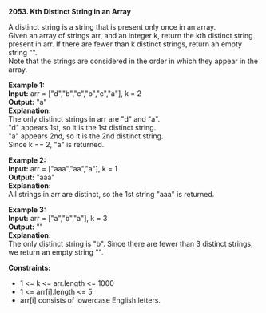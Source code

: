 **2053. Kth Distinct String in an Array**

A distinct string is a string that is present only once in an array.  
Given an array of strings arr, and an integer k, return the kth distinct string present in arr. If there are fewer than k distinct strings, return an empty string "".  
Note that the strings are considered in the order in which they appear in the array.  

**Example 1:**  
**Input:** arr = ["d","b","c","b","c","a"], k = 2  
**Output:** "a"  
**Explanation:**  
The only distinct strings in arr are "d" and "a".  
"d" appears 1st, so it is the 1st distinct string.  
"a" appears 2nd, so it is the 2nd distinct string.  
Since k == 2, "a" is returned.  

**Example 2:**  
**Input:** arr = ["aaa","aa","a"], k = 1  
**Output:** "aaa"  
**Explanation:**  
All strings in arr are distinct, so the 1st string "aaa" is returned.  

**Example 3:**  
**Input:** arr = ["a","b","a"], k = 3  
**Output:** ""  
**Explanation:**  
The only distinct string is "b". Since there are fewer than 3 distinct strings, we return an empty string "".  

**Constraints:**  
- 1 <= k <= arr.length <= 1000
- 1 <= arr[i].length <= 5
- arr[i] consists of lowercase English letters.